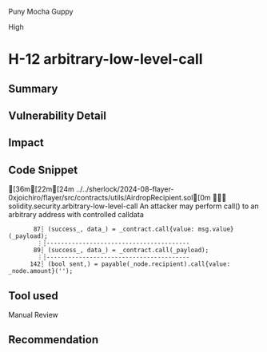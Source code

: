 Puny Mocha Guppy

High

# H-12 arbitrary-low-level-call

## Summary

## Vulnerability Detail

## Impact

## Code Snippet

  [36m[22m[24m  ../../sherlock/2024-08-flayer-0xjoichiro/flayer/src/contracts/utils/AirdropRecipient.sol[0m
   ❯❯❱ solidity.security.arbitrary-low-level-call
          An attacker may perform call() to an arbitrary address with controlled calldata
                                                                                         
           87┆ (success_, data_) = _contract.call{value: msg.value}(_payload);
            ⋮┆----------------------------------------
           89┆ (success_, data_) = _contract.call(_payload);
            ⋮┆----------------------------------------
          142┆ (bool sent,) = payable(_node.recipient).call{value: _node.amount}('');



## Tool used

Manual Review

## Recommendation